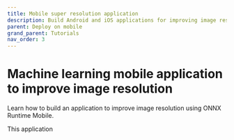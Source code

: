 ```yaml
---
title: Mobile super resolution application
description: Build Android and iOS applications for improving image resolution 
parent: Deploy on mobile
grand_parent: Tutorials
nav_order: 3
---
```


# Machine learning mobile application to improve image resolution

Learn how to build an application to improve image resolution using ONNX Runtime Mobile. 

This application 